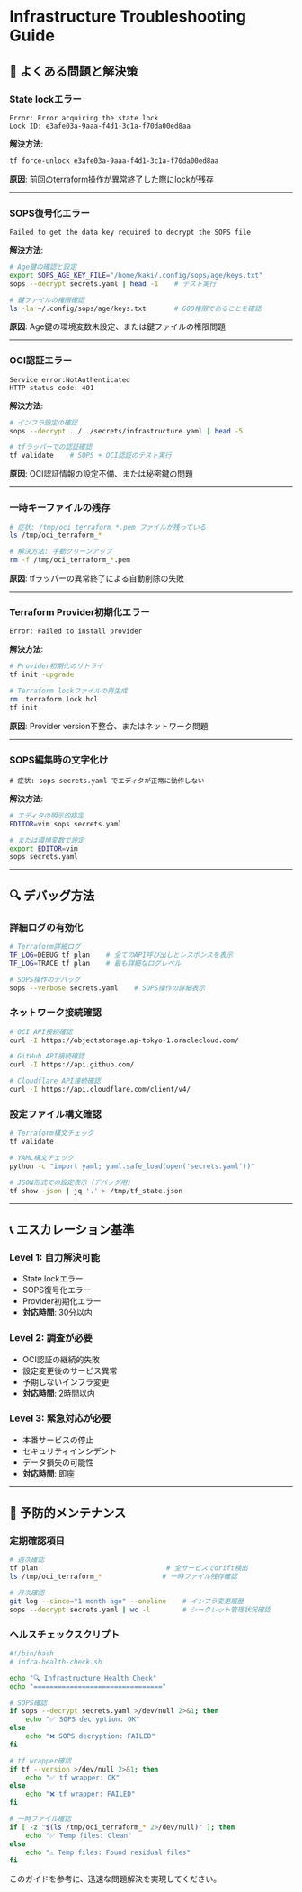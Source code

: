# Infrastructure Troubleshooting Guide

## 🚨 よくある問題と解決策

### State lockエラー
```
Error: Error acquiring the state lock
Lock ID: e3afe03a-9aaa-f4d1-3c1a-f70da00ed8aa
```
**解決方法**:
```bash
tf force-unlock e3afe03a-9aaa-f4d1-3c1a-f70da00ed8aa
```
**原因**: 前回のterraform操作が異常終了した際にlockが残存

---

### SOPS復号化エラー
```
Failed to get the data key required to decrypt the SOPS file
```
**解決方法**:
```bash
# Age鍵の確認と設定
export SOPS_AGE_KEY_FILE="/home/kaki/.config/sops/age/keys.txt"
sops --decrypt secrets.yaml | head -1    # テスト実行

# 鍵ファイルの権限確認
ls -la ~/.config/sops/age/keys.txt       # 600権限であることを確認
```
**原因**: Age鍵の環境変数未設定、または鍵ファイルの権限問題

---

### OCI認証エラー
```
Service error:NotAuthenticated
HTTP status code: 401
```
**解決方法**:
```bash
# インフラ設定の確認
sops --decrypt ../../secrets/infrastructure.yaml | head -5

# tfラッパーでの認証確認
tf validate    # SOPS + OCI認証のテスト実行
```
**原因**: OCI認証情報の設定不備、または秘密鍵の問題

---

### 一時キーファイルの残存
```bash
# 症状: /tmp/oci_terraform_*.pem ファイルが残っている
ls /tmp/oci_terraform_*

# 解決方法: 手動クリーンアップ
rm -f /tmp/oci_terraform_*.pem
```
**原因**: tfラッパーの異常終了による自動削除の失敗

---

### Terraform Provider初期化エラー
```
Error: Failed to install provider
```
**解決方法**:
```bash
# Provider初期化のリトライ
tf init -upgrade

# Terraform lockファイルの再生成
rm .terraform.lock.hcl
tf init
```
**原因**: Provider version不整合、またはネットワーク問題

---

### SOPS編集時の文字化け
```
# 症状: sops secrets.yaml でエディタが正常に動作しない
```
**解決方法**:
```bash
# エディタの明示的指定
EDITOR=vim sops secrets.yaml

# または環境変数で設定
export EDITOR=vim
sops secrets.yaml
```

---

## 🔍 デバッグ方法

### 詳細ログの有効化
```bash
# Terraform詳細ログ
TF_LOG=DEBUG tf plan    # 全てのAPI呼び出しとレスポンスを表示
TF_LOG=TRACE tf plan    # 最も詳細なログレベル

# SOPS操作のデバッグ
sops --verbose secrets.yaml    # SOPS操作の詳細表示
```

### ネットワーク接続確認
```bash
# OCI API接続確認
curl -I https://objectstorage.ap-tokyo-1.oraclecloud.com/

# GitHub API接続確認
curl -I https://api.github.com/

# Cloudflare API接続確認
curl -I https://api.cloudflare.com/client/v4/
```

### 設定ファイル構文確認
```bash
# Terraform構文チェック
tf validate

# YAML構文チェック
python -c "import yaml; yaml.safe_load(open('secrets.yaml'))"

# JSON形式での設定表示（デバッグ用）
tf show -json | jq '.' > /tmp/tf_state.json
```

---

## 📞 エスカレーション基準

### Level 1: 自力解決可能
- State lockエラー
- SOPS復号化エラー
- Provider初期化エラー
- **対応時間**: 30分以内

### Level 2: 調査が必要
- OCI認証の継続的失敗
- 設定変更後のサービス異常
- 予期しないインフラ変更
- **対応時間**: 2時間以内

### Level 3: 緊急対応が必要
- 本番サービスの停止
- セキュリティインシデント
- データ損失の可能性
- **対応時間**: 即座

---

## 🔧 予防的メンテナンス

### 定期確認項目
```bash
# 週次確認
tf plan                                # 全サービスでdrift検出
ls /tmp/oci_terraform_*               # 一時ファイル残存確認

# 月次確認
git log --since="1 month ago" --oneline    # インフラ変更履歴
sops --decrypt secrets.yaml | wc -l        # シークレット管理状況確認
```

### ヘルスチェックスクリプト
```bash
#!/bin/bash
# infra-health-check.sh

echo "🔍 Infrastructure Health Check"
echo "================================"

# SOPS確認
if sops --decrypt secrets.yaml >/dev/null 2>&1; then
    echo "✅ SOPS decryption: OK"
else
    echo "❌ SOPS decryption: FAILED"
fi

# tf wrapper確認
if tf --version >/dev/null 2>&1; then
    echo "✅ tf wrapper: OK"
else
    echo "❌ tf wrapper: FAILED"
fi

# 一時ファイル確認
if [ -z "$(ls /tmp/oci_terraform_* 2>/dev/null)" ]; then
    echo "✅ Temp files: Clean"
else
    echo "⚠️ Temp files: Found residual files"
fi
```

このガイドを参考に、迅速な問題解決を実現してください。
